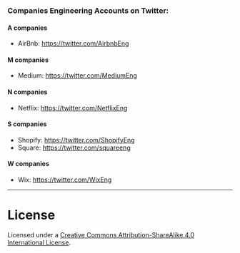 ### Companies Engineering Accounts on Twitter:

#### A companies
* AirBnb: https://twitter.com/AirbnbEng

#### M companies
* Medium: https://twitter.com/MediumEng

#### N companies
* Netflix: https://twitter.com/NetflixEng

#### S companies
* Shopify: https://twitter.com/ShopifyEng
* Square: https://twitter.com/squareeng

#### W companies
* Wix: https://twitter.com/WixEng

----

# License

Licensed under a <a rel="license" href="https://creativecommons.org/licenses/by-sa/4.0/">Creative Commons Attribution-ShareAlike 4.0 International License</a>.
